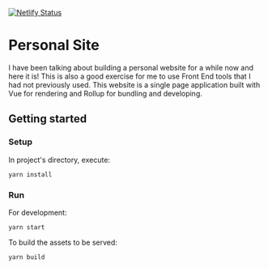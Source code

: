 [![Netlify Status](https://api.netlify.com/api/v1/badges/892222f3-3fe0-4246-b76a-52c76a59d6a0/deploy-status)](https://app.netlify.com/sites/joaosomoreira/deploys)

# Personal Site

I have been talking about building a personal website for a while now and here it is! This is also a good exercise for me to use Front End tools that I had not previously used.
This website is a single page application built with Vue for rendering and Rollup for bundling and developing.

## Getting started

### Setup

In project's directory, execute:
```
yarn install
```


### Run

For development:
```
yarn start
```

To build the assets to be served:
```
yarn build
```
